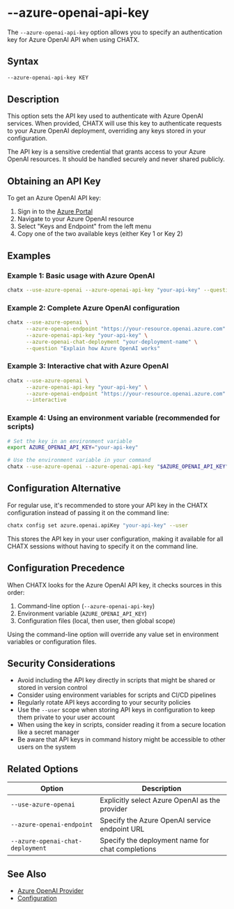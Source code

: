 # --azure-openai-api-key

The `--azure-openai-api-key` option allows you to specify an authentication key for Azure OpenAI API when using CHATX.

## Syntax

```bash
--azure-openai-api-key KEY
```

## Description

This option sets the API key used to authenticate with Azure OpenAI services. When provided, CHATX will use this key to authenticate requests to your Azure OpenAI deployment, overriding any keys stored in your configuration.

The API key is a sensitive credential that grants access to your Azure OpenAI resources. It should be handled securely and never shared publicly.

## Obtaining an API Key

To get an Azure OpenAI API key:

1. Sign in to the [Azure Portal](https://portal.azure.com)
2. Navigate to your Azure OpenAI resource
3. Select "Keys and Endpoint" from the left menu
4. Copy one of the two available keys (either Key 1 or Key 2)

## Examples

### Example 1: Basic usage with Azure OpenAI

```bash
chatx --use-azure-openai --azure-openai-api-key "your-api-key" --question "What is Azure OpenAI?"
```

### Example 2: Complete Azure OpenAI configuration

```bash
chatx --use-azure-openai \
      --azure-openai-endpoint "https://your-resource.openai.azure.com" \
      --azure-openai-api-key "your-api-key" \
      --azure-openai-chat-deployment "your-deployment-name" \
      --question "Explain how Azure OpenAI works"
```

### Example 3: Interactive chat with Azure OpenAI

```bash
chatx --use-azure-openai \
      --azure-openai-api-key "your-api-key" \
      --azure-openai-endpoint "https://your-resource.openai.azure.com" \
      --interactive
```

### Example 4: Using an environment variable (recommended for scripts)

```bash
# Set the key in an environment variable
export AZURE_OPENAI_API_KEY="your-api-key"

# Use the environment variable in your command
chatx --use-azure-openai --azure-openai-api-key "$AZURE_OPENAI_API_KEY" --question "What is Azure OpenAI?"
```

## Configuration Alternative

For regular use, it's recommended to store your API key in the CHATX configuration instead of passing it on the command line:

```bash
chatx config set azure.openai.apiKey "your-api-key" --user
```

This stores the API key in your user configuration, making it available for all CHATX sessions without having to specify it on the command line.

## Configuration Precedence

When CHATX looks for the Azure OpenAI API key, it checks sources in this order:

1. Command-line option (`--azure-openai-api-key`)
2. Environment variable (`AZURE_OPENAI_API_KEY`)
3. Configuration files (local, then user, then global scope)

Using the command-line option will override any value set in environment variables or configuration files.

## Security Considerations

- Avoid including the API key directly in scripts that might be shared or stored in version control
- Consider using environment variables for scripts and CI/CD pipelines
- Regularly rotate API keys according to your security policies
- Use the `--user` scope when storing API keys in configuration to keep them private to your user account
- When using the key in scripts, consider reading it from a secure location like a secret manager
- Be aware that API keys in command history might be accessible to other users on the system

## Related Options

| Option | Description |
|--------|-------------|
| `--use-azure-openai` | Explicitly select Azure OpenAI as the provider |
| `--azure-openai-endpoint` | Specify the Azure OpenAI service endpoint URL |
| `--azure-openai-chat-deployment` | Specify the deployment name for chat completions |

## See Also

- [Azure OpenAI Provider](../../../providers/azure-openai.md)
- [Configuration](../../../usage/configuration.md)